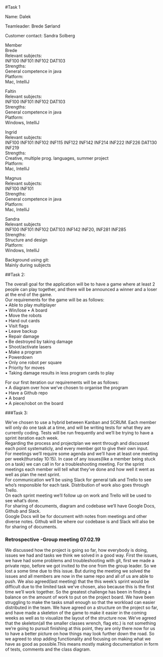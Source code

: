 #Task 1  

Name: Dalek

Teamleader:
Brede Sørland  

Customer contact: 
Sandra Solberg

Member  
Brede  
Relevant subjects:  
INF100 INF101 INF102 DAT103  
Strengths:  
General competence in java  
Platform:  
Mac, IntelliJ  

Faltin  
Relevant subjects:  
INF100 INF101 INF102 DAT103  
Strengths:  
General competence in java  
Platform:  
Windows, IntelliJ  

Ingrid  
Relevant subjects:  
INF100 INF101 INF102 INF115 INF122 INF142 INF214 INF222 INF226 DAT130 INF219  
Strengths:  
Creative, multiple prog. languages, summer project  
Platform:  
Mac, IntelliJ  

Magnus  
Relevant subjects:  
INF100 INF101  
Strengths:  
General competence in java  
Platform:  
Mac, IntelliJ  

Sandra  
Relevant subjects  
INF100 INF101 INF102 DAT103 INF142 INF20, INF281 INF285  
Strengths:  
Structure and design  
Platform:  
Windows, IntelliJ  

Background using git:  
Mainly during subjects


##Task 2:  

The overall goal for the application will be to have a game where at least 2 people can play together, and there will be announced a winner and a loser at the end of the game.  
Our requirements for the game will be as follows:  
•	Able to play multiplayer  
•	Win/lose
•	A board  
•	Move the robots  
•	Hand out cards  
•	Visit flags  
•	Leave backup  
•	Repair damage  
•	Be destroyed by taking damage  
•	Shoot/activate lasers  
•	Make a program  
•	Powerdown  
•	Only one robot per square  
•	Priority for moves  
•	Taking damage results in less program cards to play  

For our first iteration our requirements will be as follows:  
•	A diagram over how we’ve chosen to organise the program  
•	Have a Github repo  
•	A board  
•	A piece/robot on the board

###Task 3:

We’ve chosen to use a hybrid between Kanban and SCRUM. Each member will only do one task at a time, and will be writing tests for what they are currently coding. Tests will be run frequently and we’ll be trying to have a sprint iteration each week.  
Regarding the process and projectplan we went through and discussed each point systematicly, and every member got to give their own input.  
For meetings we’ll require some agenda and we’ll have at least one meeting per week(thursday 10:15). In case of any issues(like a member being stuck on a task) we can call in for a troubleshooting meeting. For the sprint meetings each member will tell what they’ve done and how well it went as well as plan the next sprint.  
For communication we’ll be using Slack for general talk and Trello to see who’s responsible for each task. Distribution of work also goes through Trello.  
On each sprint meeting we’ll follow up on work and Trello will be used to see what’s done.  
For sharing of documents, diagram and codebase we’ll have Google Docs, Github and Slack.  
Google Docs will be for document with notes from meetings and other diverse notes. Github will be where our codebase is and Slack will also be for sharing of documents.  


### Retrospective -Group meeting 07.02.19
We discussed how the project is going so far, how everybody is doing, issues we had and tasks we think we solved in a good way. 
First the issues, we have had some problems and troubleshooting with git, first we made a private repo, before we got invited to the one from the group leader. 
So we lost a some time due to this issue. But during the meeting we solved the issues and all members are now in the same repo and all of us are able to push. 
We also agreed(last meeting) that the this week’s sprint would be difficult due to the limited task we’ve chosen, also because this is the first time we’ll work together. 
So the greatest challenge has been in finding a balance  on the amount of work to put on the project board. 
We have been struggling to make the tasks small enough so that the workload can easier distributed in the team.
We have agreed on a structure on the project so far, and have made a skeleton of the game to make it easier in the coming weeks as well as to visualize the layout of the structure now. 
We’ve agreed that the skeleton(all the smaller classes wrench, flag etc.) is not something we’re going to pursuit finishing at this point, they are only there now for us to have a better picture on how things may look further down the road. 
So we agreed to stop adding functionality and focusing on making what we have as good as possible.This means mostly making documentation in form of tests, comments and the class diagram.
